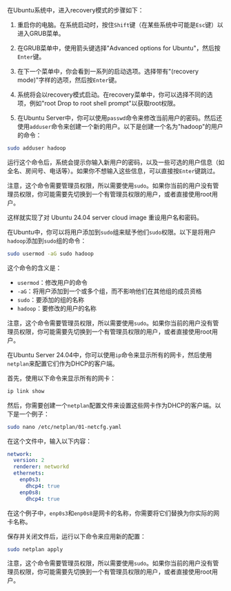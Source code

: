 在Ubuntu系统中，进入recovery模式的步骤如下：

1. 重启你的电脑。在系统启动时，按住`Shift`键（在某些系统中可能是`Esc`键）以进入GRUB菜单。

2. 在GRUB菜单中，使用箭头键选择"Advanced options for Ubuntu"，然后按`Enter`键。

3. 在下一个菜单中，你会看到一系列的启动选项。选择带有"(recovery mode)"字样的选项，然后按`Enter`键。

4. 系统将会以recovery模式启动。在recovery菜单中，你可以选择不同的选项，例如"root Drop to root shell prompt"以获取root权限。


5. 在Ubuntu Server中，你可以使用`passwd`命令来修改当前用户的密码。然后还使用`adduser`命令来创建一个新的用户。以下是创建一个名为"hadoop"的用户的命令：

```bash
sudo adduser hadoop
```

运行这个命令后，系统会提示你输入新用户的密码，以及一些可选的用户信息（如全名、房间号、电话等）。如果你不想输入这些信息，可以直接按`Enter`键跳过。

注意，这个命令需要管理员权限，所以需要使用`sudo`。如果你当前的用户没有管理员权限，你可能需要先切换到一个有管理员权限的用户，或者直接使用root用户。

这样就实现了对 Ubuntu 24.04 server cloud image 重设用户名和密码。

在Ubuntu中，你可以将用户添加到`sudo`组来赋予他们`sudo`权限。以下是将用户`hadoop`添加到`sudo`组的命令：

```bash
sudo usermod -aG sudo hadoop
```

这个命令的含义是：

- `usermod`：修改用户的命令
- `-aG`：将用户添加到一个或多个组，而不影响他们在其他组的成员资格
- `sudo`：要添加的组的名称
- `hadoop`：要修改的用户的名称

注意，这个命令需要管理员权限，所以需要使用`sudo`。如果你当前的用户没有管理员权限，你可能需要先切换到一个有管理员权限的用户，或者直接使用root用户。

在Ubuntu Server 24.04中，你可以使用`ip`命令来显示所有的网卡，然后使用`netplan`来配置它们作为DHCP的客户端。

首先，使用以下命令来显示所有的网卡：

```bash
ip link show
```

然后，你需要创建一个`netplan`配置文件来设置这些网卡作为DHCP的客户端。以下是一个例子：

```bash
sudo nano /etc/netplan/01-netcfg.yaml
```

在这个文件中，输入以下内容：

```yaml
network:
  version: 2
  renderer: networkd
  ethernets:
    enp0s3:
      dhcp4: true
    enp0s8:
      dhcp4: true
```

在这个例子中，`enp0s3`和`enp0s8`是网卡的名称，你需要将它们替换为你实际的网卡名称。

保存并关闭文件后，运行以下命令来应用新的配置：

```bash
sudo netplan apply
```

注意，这个命令需要管理员权限，所以需要使用`sudo`。如果你当前的用户没有管理员权限，你可能需要先切换到一个有管理员权限的用户，或者直接使用root用户。